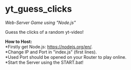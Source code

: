 # yt_guess_clicks
<i>Web-Server Game using "Node.js"</i>

Guess the clicks of a random yt-video!

<b>How to Host:</b>  
*Firstly get Node.js: https://nodejs.org/en/.  
*Change IP and Port in "index.js" (first lines).  
*Used Port should be opened on your Router to play online.  
*Start the Server using the START.bat!  

